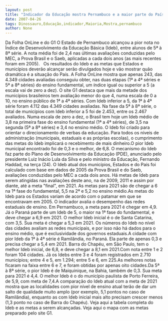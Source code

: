 ```yaml
---
layout: post
title: "Indicador da Educação mostra Pernambuco e a maior parte do País reprovados. Nossa nota foi 2,4"
date: 2007-04-26
tags: Dinossauro,Educação,indicador,Maioria,Mostra,pernambuco
author: None
---
```

Da Folha OnLine e do G1
O Estado de Pernambuco alcançou a pior nota no Índice de Desenvolvimento da Educação Básica (Ideb), entre alunos de 5ª à 8ª série. A nota média foi de 2,4 nas últimas avaliações conduzidas pelo MEC,&nbsp;a Prova Brasil e o Saeb,&nbsp;aplicadas a cada dois anos (as mais recentes foram em 2005).&nbsp;&nbsp;
Os resultados do Ideb e as metas que Estados e municípios deverão alcançar serão divulgados hoje e vão mostrar quão dramática é a situação do País. A Folha OnLine&nbsp;mostra que apenas 243, das 4.349 cidades avaliadas conseguiu obter, nas duas etapas (1ª a 4ª séries e 5ª a 8ª séries) do ensino fundamental, um índice igual ou superior a 5 (a escala vai de zero a dez). O site G1 destaca que mais da metade dos municípios brasileiros tem avaliação menor do que 4, numa escala de 0 a 10, no ensino público de&nbsp;1ª a&nbsp;4ª séries.
Com Ideb inferior a 5, da 1ª à 4ª série foram 4.112 das 4.349 cidades avaliadas. Na fase da 5ª à 8ª série, o total de municípios com Ideb inferior a 5 foi de 2.453, entre os 2.467 avaliados. Numa escala de zero a dez, o Brasil tem hoje um Ideb médio de 3,8 na primeira fase do ensino fundamental (1ª a 4ª séries), de 3,5 na segunda (5ª a 8ª séries) e 3,4 no ensino médio.
O Ideb foi criado para orientar o direcionamento de verbas da educação. Para todos os níveis de administração (municipais, estaduais e as próprias escolas), o cumprimento das metas do Ideb implicará o recebimento de mais dinheiro.O pior Ideb municipal encontrado foi de 0,3 e o melhor, de 6,8. O mecanismo do Ideb faz parte do Plano de Desenvolvimento da Educação (PDE), anunciado pelo presidente Luiz Inácio Lula da Silva e pelo ministro da Educação, Fernando Haddad, na terça (24).
O Ideb atual dos municípios, Estados e do País foi calculado com base em dados de 2005 da Prova Brasil e do Saeb, avaliações conduzidas pelo MEC a cada dois anos. Há metas de Ideb para serem atingidas nas avaliações deste ano, na de 2009, 2011 e assim por diante, até a meta \"final\", em 2021. As metas para 2021 são de chegar a 6 na 1ª fase do fundamental, 5,5 na 2ª e 5,2 no ensino médio.As metas do Ideb para os Estados variam de acordo com o patamar em que se encontravam em 2005. O indicador avalia o desempenho das redes estaduais de ensino. Em Pernambuco, a meta para 2021 é chegar em 4,9. Já o Paraná parte de um Ideb de 5, o maior na 1ª fase do fundamental, e deve chegar a 6,9 em 2021. O melhor Ideb inicial é o de Santa Catarina, com 3,5. Sua meta é chegar a 5,3 em 2021.
Os números do Ideb no nível das cidades avaliam as redes municipais, e por isso não há dados para o ensino médio, que é exclusividade dos governos estaduais.A cidade com pior Ideb da 1ª à 4ª série é Ramilândia, no Paraná. Ela parte de apenas 0,3 e precisa chegar a 5,4 em 2021. Barra do Chapéu, em São Paulo, tem o melhor Ideb inicial, de 6,8, e deve chegar a 8,1 em 2021.Com nota entre 1 e 2 foram 104 cidades. Já os Idebs entre 3 e 4 foram registrados em 2.710 municípios; entre 4 e 5, em 1.294; entre 5 e 6, em 225.As melhores notas ficaram na faixa entre 6 e 7, e foram obtidas por apenas oito cidades.Da 5ª à 8ª série, o pior Ideb é de Maiquinique, na Bahia, também de 0,3. Sua meta para 2021 é 4,4. O melhor Ideb é o do município paulista de Porto Ferreira, de 5,9, com meta de 7,4.A comparação do Ideb atual com a meta de 2021 mostra que as localidades com pior nível de ensino atual terão de dar um salto de qualidade muito amplo (por exemplo, 5,1 pontos no caso de Ramilândia), enquanto as com Ideb inicial mais alto precisam crescer menos (1,3 ponto no caso de Barra do Chapéu).
Veja aqui a tabela completa do Ideb e as metas a serem alcançadas.
Veja aqui o mapa com as metas preparado pelo site G1. 